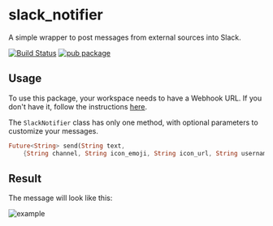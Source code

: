# slack_notifier

A simple wrapper to post messages from external sources into Slack.

[![Build Status](https://travis-ci.com/javoeria/slack-dart.svg?branch=master)](https://travis-ci.com/javoeria/slack-dart)
[![pub package](https://img.shields.io/pub/v/slack_notifier.svg)](https://pub.dartlang.org/packages/slack_notifier)

## Usage

To use this package, your workspace needs to have a Webhook URL.
If you don't have it, follow the instructions [here](https://api.slack.com/messaging/webhooks).

The `SlackNotifier` class has only one method, with optional parameters to customize your messages.

```dart
Future<String> send(String text,
    {String channel, String icon_emoji, String icon_url, String username, List<Attachment> attachments});
```

## Result

The message will look like this:

![example](https://a.slack-edge.com/80588/img/integrations/incoming_webhook_example1.png)
